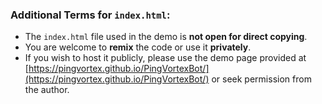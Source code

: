 ### Additional Terms for `index.html`:
- The `index.html` file used in the demo is **not open for direct copying**.
- You are welcome to **remix** the code or use it **privately**.
- If you wish to host it publicly, please use the demo page provided at [https://pingvortex.github.io/PingVortexBot/](https://pingvortex.github.io/PingVortexBot/) or seek permission from the author.
